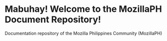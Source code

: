 # Mabuhay! Welcome to the MozillaPH Document Repository!

Documentation repository of the Mozilla Philippines Community (MozillaPH)
